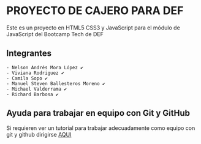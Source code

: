 # PROYECTO DE CAJERO PARA DEF

Este es un proyecto en HTML5 CSS3 y JavaScript para el módulo de JavaScript del Bootcamp Tech de DEF

## Integrantes
    - Nelson Andrés Mora López ✔️
    - Viviana Rodriguez ✔️
    - Camila Sopo ✔️
    - Manuel Steven Ballesteros Moreno ✔️
    - Michael Valderrama ✔️
    - Richard Barbosa ✔️

## Ayuda para trabajar en equipo con Git y GitHub

Si requieren ver un tutorial para trabajar adecuadamente como equipo con git y github dirigirse [AQUI](https://youtu.be/8Ay_gSQlL5s)
